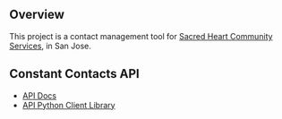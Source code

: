 ## Overview
This project is a contact management tool for 
[Sacred Heart Community Services](http://www.sacredheartcs.org/), in San Jose.


## Constant Contacts API 
* [API Docs](http://community.constantcontact.com/t5/Documentation/API-Documentation/ba-p/25125)
* [API Python Client Library](http://sourceforge.net/projects/ctctwspylib/)
